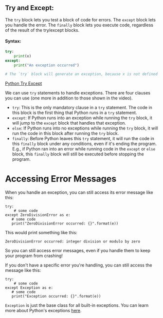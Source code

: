 ## Try and Except:
The `try` block lets you test a block of code for errors.
The `except` block lets you handle the error.
The `finally` block lets you execute code, regardless of the result of the try/except blocks.

#### Syntax:
```py
try:
	print(x)
except:
	print("An exception occurred")
	
# The `try` block will generate an exception, because x is not defined
```



[Python Try Except](https://www.w3schools.com/python/python_try_except.asp)



We can use `try` statements to handle exceptions. There are four clauses you can use (one more in addition to those shown in the video).

-   `try`: This is the only mandatory clause in a `try` statement. The code in this block is the first thing that Python runs in a `try` statement.
-   `except`: If Python runs into an exception while running the `try` block, it will jump to the `except` block that handles that exception.
-   `else`: If Python runs into no exceptions while running the `try` block, it will run the code in this block after running the `try` block.
-   `finally`: Before Python leaves this `try` statement, it will run the code in this `finally` block under any conditions, even if it's ending the program. E.g., if Python ran into an error while running code in the `except` or `else` block, this `finally` block will still be executed before stopping the program.


# Accessing Error Messages

When you handle an exception, you can still access its error message like this:

```
try:
    # some code
except ZeroDivisionError as e:
   # some code
   print("ZeroDivisionError occurred: {}".format(e))
```

This would print something like this:

```
ZeroDivisionError occurred: integer division or modulo by zero
```

So you can still access error messages, even if you handle them to keep your program from crashing!

If you don't have a specific error you're handling, you can still access the message like this:

```
try:
    # some code
except Exception as e:
   # some code
   print("Exception occurred: {}".format(e))
```

`Exception` is just the base class for all built-in exceptions. You can learn more about Python's exceptions [here](https://docs.python.org/3/library/exceptions.html#bltin-exceptions).